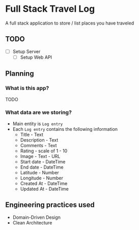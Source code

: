 # Full Stack Travel Log
A full stack application to store / list places you have traveled

## TODO
- [ ] Setup Server
    - [ ] Setup Web API

## Planning

### What is this app?
TODO

### What data are we storing?
- Main entity is `Log entry`
- Each `Log entry` contains the following information
    - Title - Text
    - Description - Text
    - Comments - Text
    - Rating - scale of 1 - 10
    - Image - Text - URL
    - Start date - DateTime
    - End date - DateTime
    - Latitude - Number
    - Longitude - Number
    - Created At - DateTime
    - Updated At - DateTime


## Engineering practices used
- Domain-Driven Design
- Clean Architecture


    
